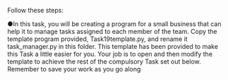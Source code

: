Follow these steps:

●In this task, you will be creating a program for a small business that can help it to manage tasks assigned to each member of the team. Copy the template program provided, Task19template.py, and rename it task_manager.py in this folder. This template has been provided to make this Task a little easier for you. Your job is to open and then modify the template to achieve the rest of the compulsory Task set out below. Remember to save your work as you go along
